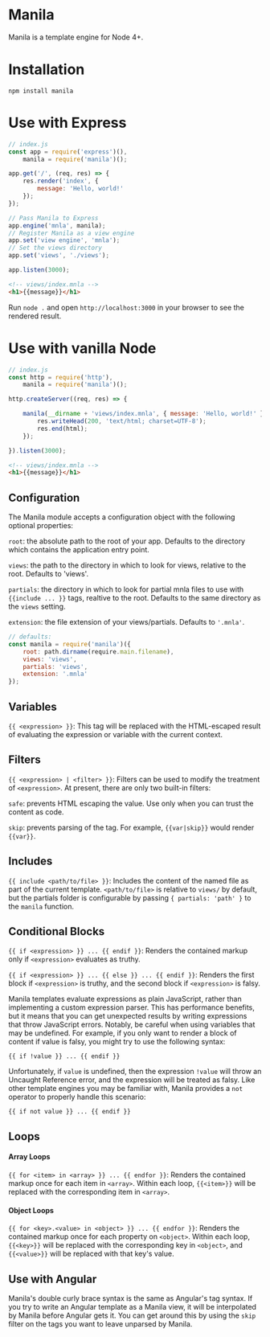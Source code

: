 # Manila

Manila is a template engine for Node 4+.

# Installation
```
npm install manila
```

# Use with Express

```javascript
// index.js
const app = require('express')(),
	manila = require('manila')();

app.get('/', (req, res) => {
	res.render('index', {
		message: 'Hello, world!'
	});
});

// Pass Manila to Express
app.engine('mnla', manila);
// Register Manila as a view engine
app.set('view engine', 'mnla');
// Set the views directory
app.set('views', './views');

app.listen(3000);
```

```html
<!-- views/index.mnla -->
<h1>{{message}}</h1>
```

Run `node .` and open `http://localhost:3000` in your browser to see the rendered result.

# Use with vanilla Node

```javascript
// index.js
const http = require('http'),
	manila = require('manila')();

http.createServer((req, res) => {

	manila(__dirname + 'views/index.mnla', { message: 'Hello, world!' }, (err, html) => {
		res.writeHead(200, 'text/html; charset=UTF-8');
		res.end(html);
	});

}).listen(3000);
```

```html
<!-- views/index.mnla -->
<h1>{{message}}</h1>
```

## Configuration

The Manila module accepts a configuration object with the following optional properties:

`root`: the absolute path to the root of your app. Defaults to the directory which contains the application entry point.

`views`: the path to the directory in which to look for views, relative to the root. Defaults to 'views'.

`partials`: the directory in which to look for partial mnla files to use with `{{include ... }}` tags, realtive to the root. Defaults to the same directory as the `views` setting.

`extension`: the file extension of your views/partials. Defaults to `'.mnla'`.

```javascript
// defaults:
const manila = require('manila')({
	root: path.dirname(require.main.filename),
	views: 'views',
	partials: 'views',
	extension: '.mnla'
});
```

## Variables

`{{ <expression> }}`: This tag will be replaced with the HTML-escaped result of evaluating the expression or variable with the current context.

## Filters

`{{ <expression> | <filter> }}`: Filters can be used to modify the treatment of `<expression>`. At present, there are only two built-in filters:

`safe`: prevents HTML escaping the value. Use only when you can trust the content as code.

`skip`: prevents parsing of the tag. For example, `{{var|skip}}` would render `{{var}}`.

## Includes

`{{ include <path/to/file> }}`: Includes the content of the named file as part of the current template. `<path/to/file>` is relative to `views/` by default, but the partials folder is configurable by passing `{ partials: 'path' }` to the `manila` function. 

## Conditional Blocks

`{{ if <expression> }} ... {{ endif }}`: Renders the contained markup only if `<expression>` evaluates as truthy.

`{{ if <expression> }} ... {{ else }} ... {{ endif }}`: Renders the first block if `<expression>` is truthy, and the second block if `<expression>` is falsy.

Manila templates evaluate expressions as plain JavaScript, rather than implementing a custom expression parser. This has performance benefits, but it means that you can get unexpected results by writing expressions that throw JavaScript errors. Notably, be careful when using variables that may be undefined. For example, if you only want to render a block of content if value is falsy, you might try to use the following syntax:
```
{{ if !value }} ... {{ endif }}
```

Unfortunately, if `value` is undefined, then the expression `!value` will throw an Uncaught Reference error, and the expression will be treated as falsy. Like other template engines you may be familiar with, Manila provides a `not` operator to properly handle this scenario:
```
{{ if not value }} ... {{ endif }}
```

## Loops

#### Array Loops

`{{ for <item> in <array> }} ... {{ endfor }}`: Renders the contained markup once for each item in `<array>`. Within each loop, `{{<item>}}` will be replaced with the corresponding item in `<array>`.

#### Object Loops

`{{ for <key>.<value> in <object> }} ... {{ endfor }}`: Renders the contained markup once for each property on `<object>`. Within each loop, `{{<key>}}` will be replaced with the corresponding key in `<object>`, and `{{<value>}}` will be replaced with that key's value.

## Use with Angular

Manila's double curly brace syntax is the same as Angular's tag syntax. If you try to write an Angular template as a Manila view, it will be interpolated by Manila before Angular gets it. You can get around this by using the `skip` filter on the tags you want to leave unparsed by Manila.

